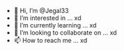 - 👋 Hi, I’m @Jegal33
- 👀 I’m interested in ... xd
- 🌱 I’m currently learning ... xd
- 💞️ I’m looking to collaborate on ... xd
- 📫 How to reach me ... xd

<!---
Jegal33/Jegal33 is a ✨ special ✨ repository because its `README.md` (this file) appears on your GitHub profile.
You can click the Preview link to take a look at your changes.
--->

